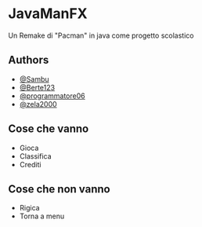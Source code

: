 
# JavaManFX

Un Remake di "Pacman" in java come progetto scolastico

## Authors

- [@Sambu](https://github.com/Sambu)
- [@Berte123](https://github.com/Berte123)
- [@programmatore06](https://github.com/programmatore06)
- [@zela2000](https://github.com/zela2000)

## Cose che vanno
- Gioca
- Classifica
- Crediti

## Cose che non vanno
- Rigica
- Torna a menu
